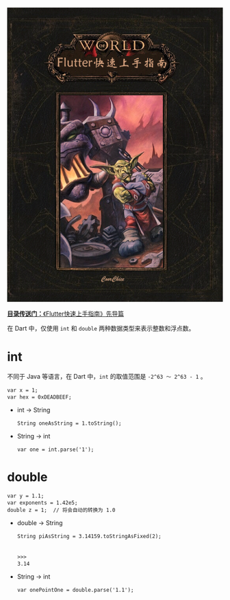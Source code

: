 [![](https://raw.githubusercontent.com/chenBingX/img/master/Flutter/Flutter快速上手指南封面2.JPG)](https://juejin.im/post/5c8f8e62e51d456a0f23d0fe)

[**目录传送门：**《Flutter快速上手指南》先导篇](https://juejin.im/post/5c8f8e62e51d456a0f23d0fe)

在 Dart 中，仅使用 `int` 和 `double` 两种数据类型来表示整数和浮点数。

# int

不同于 Java 等语言，在 Dart 中，`int` 的取值范围是 `-2^63 ～ 2^63 - 1` 。

```
var x = 1;
var hex = 0xDEADBEEF;
```

- int -> String

    ```
    String oneAsString = 1.toString();
    ```

- String -> int

    ```
    var one = int.parse('1');
    ```


# double

```
var y = 1.1;
var exponents = 1.42e5;
double z = 1;  // 将会自动的转换为 1.0
```

- double -> String

    ```
    String piAsString = 3.14159.toStringAsFixed(2);


    >>>
    3.14
    ```

- String -> int

    ```
    var onePointOne = double.parse('1.1');
    ```


